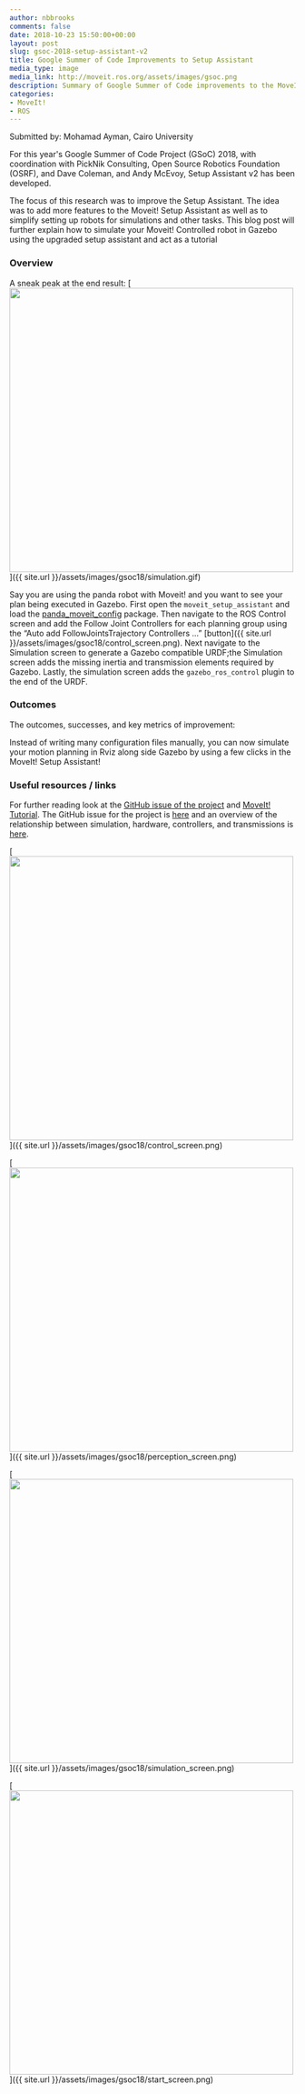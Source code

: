 ```yaml
---
author: nbbrooks
comments: false
date: 2018-10-23 15:50:00+00:00
layout: post
slug: gsoc-2018-setup-assistant-v2
title: Google Summer of Code Improvements to Setup Assistant
media_type: image
media_link: http://moveit.ros.org/assets/images/gsoc.png
description: Summary of Google Summer of Code improvements to the MoveIt! Setup Assistant.
categories:
- MoveIt!
- ROS
---
```


Submitted by: Mohamad Ayman, Cairo University

For this year's Google Summer of Code Project (GSoC) 2018, with coordination with PickNik Consulting, Open Source Robotics Foundation (OSRF), and Dave Coleman, and Andy McEvoy, Setup Assistant v2 has been developed.

The focus of this research was to improve the Setup Assistant.  The idea was to add more features to the Moveit! Setup Assistant as well as to simplify setting up robots for simulations and other tasks. This blog post will further explain how to simulate your Moveit! Controlled robot in Gazebo using the upgraded setup assistant and act as a tutorial

### Overview
A sneak peak at the end result:
[<img src="{{ site.url }}/assets/images/gsoc18/simulation.gif" width="500" style="margin-right:20px"/>]({{ site.url }}/assets/images/gsoc18/simulation.gif)

Say you are using the panda robot with Moveit! and you want to see your plan being executed in Gazebo. First open the `moveit_setup_assistant` and load the [panda_moveit_config](https://github.com/ros-planning/panda_moveit_config)  package. Then navigate to the ROS Control screen and add the Follow Joint Controllers for each planning group using the “Auto add FollowJointsTrajectory Controllers ...” [button]({{ site.url }}/assets/images/gsoc18/control_screen.png). Next navigate to the Simulation screen to generate a Gazebo compatible URDF;the Simulation screen adds the missing inertia and transmission elements required by Gazebo. Lastly, the simulation screen adds the `gazebo_ros_control` plugin to the end of the URDF.

### Outcomes
The outcomes, successes, and key metrics of improvement:

Instead of writing many configuration files manually, you can now simulate your motion planning in Rviz along side Gazebo by using a few clicks in the MoveIt! Setup Assistant!

### Useful resources / links
For further reading look at the [GitHub issue of the project](https://github.com/ros-planning/moveit/issues/894) and [MoveIt! Tutorial](http://docs.ros.org/kinetic/api/moveit_tutorials/html/doc/setup_assistant/setup_assistant_tutorial.html).
The GitHub issue for the project is [here](https://github.com/ros-planning/moveit/issues/894) and an overview of the relationship between simulation, hardware, controllers, and transmissions is [here](http://gazebosim.org/tutorials/?tut=ros_control).


[<img src="{{ site.url }}/assets/images/gsoc18/control_screen.png" width="500" style="margin-right:20px"/>]({{ site.url }}/assets/images/gsoc18/control_screen.png)

[<img src="{{ site.url }}/assets/images/gsoc18/perception_screen.png" width="500" style="margin-right:20px"/>]({{ site.url }}/assets/images/gsoc18/perception_screen.png)

[<img src="{{ site.url }}/assets/images/gsoc18/simulation_screen.png" width="500" style="margin-right:20px"/>]({{ site.url }}/assets/images/gsoc18/simulation_screen.png)

[<img src="{{ site.url }}/assets/images/gsoc18/start_screen.png" width="500" style="margin-right:20px"/>]({{ site.url }}/assets/images/gsoc18/start_screen.png)


